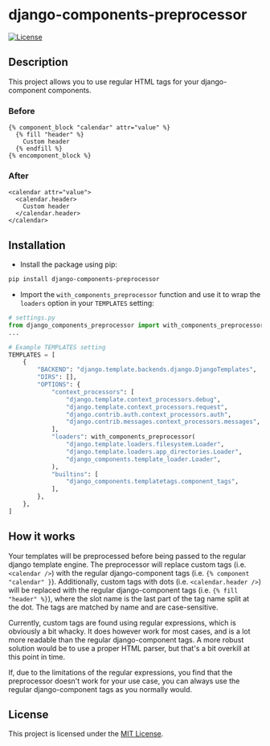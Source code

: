 # django-components-preprocessor

[![License](https://img.shields.io/badge/license-MIT-blue.svg)](LICENSE)

## Description

This project allows you to use regular HTML tags for your django-component components.

### Before

```
{% component_block "calendar" attr="value" %}
  {% fill "header" %}
    Custom header
  {% endfill %}
{% encomponent_block %}
```

### After

```
<calendar attr="value">
  <calendar.header>
    Custom header
  </calendar.header>
</calendar>
```

## Installation

- Install the package using pip:

```bash
pip install django-components-preprocessor
```

- Import the `with_components_preprocessor` function and use it to wrap the `loaders` option in your `TEMPLATES` setting:

```python
# settings.py
from django_components_preprocessor import with_components_preprocessor
...

# Example TEMPLATES setting
TEMPLATES = [
    {
        "BACKEND": "django.template.backends.django.DjangoTemplates",
        "DIRS": [],
        "OPTIONS": {
            "context_processors": [
                "django.template.context_processors.debug",
                "django.template.context_processors.request",
                "django.contrib.auth.context_processors.auth",
                "django.contrib.messages.context_processors.messages",
            ],
            "loaders": with_components_preprocessor(
                "django.template.loaders.filesystem.Loader",
                "django.template.loaders.app_directories.Loader",
                "django_components.template_loader.Loader",
            ),
            "builtins": [
                "django_components.templatetags.component_tags",
            ],
        },
    },
]
```

## How it works

Your templates will be preprocessed before being passed to the regular django template engine.
The preprocessor will replace custom tags (i.e. `<calendar />`) with the regular django-component tags
(i.e. `{% component "calendar" }`).
Additionally, custom tags with dots (i.e. `<calendar.header />`) will be replaced with the regular django-component tags
(i.e. `{% fill "header" %}`), where the slot name is the last part of the tag name split at the dot.
The tags are matched by name and are case-sensitive.

Currently, custom tags are found using regular expressions, which is obviously a bit whacky.
It does however work for most cases, and is a lot more readable than the regular django-component tags.
A more robust solution would be to use a proper HTML parser, but that's a bit overkill at this point in time.

If, due to the limitations of the regular expressions, you find that the preprocessor doesn't work for your use case,
you can always use the regular django-component tags as you normally would.

## License

This project is licensed under the [MIT License](LICENSE).
